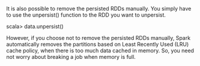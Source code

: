 It is also possible to remove the persisted RDDs manually. You simply have to use the unpersist() function to the RDD you want to unpersist.

scala> data.unpersist()

However, if you choose not to remove the persisted RDDs manually, Spark automatically removes the partitions based on Least Recently Used (LRU) cache policy, when there is too much data cached in memory. So, you need not worry about breaking a job when memory is full.
